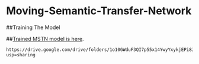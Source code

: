
# Moving-Semantic-Transfer-Network

##Training The Model

##[Trained MSTN model is here](https://drive.google.com/drive/folders/1o10GWduF3QI7p55x14YwyYxykjEPi8Jz?usp=sharing).

```
https://drive.google.com/drive/folders/1o10GWduF3QI7p55x14YwyYxykjEPi8Jz?usp=sharing
```
